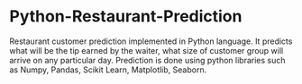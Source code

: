 # Python-Restaurant-Prediction
Restaurant customer prediction implemented in Python language. It predicts what will be the tip earned by the waiter, what size of customer group will arrive on any particular day. Prediction is done using python libraries such as Numpy, Pandas, Scikit Learn, Matplotlib, Seaborn.
